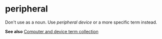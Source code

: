 # peripheral

Don't use as a noun. Use *peripheral device* or a more specific term instead.

**See also** [Computer and device term collection](~/a-z-word-list-term-collections/term-collections/computer-device-terms.md)
